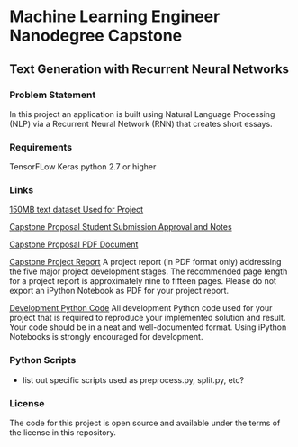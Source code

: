 # Machine Learning Engineer Nanodegree Capstone

## Text Generation with Recurrent Neural Networks

### Problem Statement
In this project an application is built using Natural Language Processing (NLP) via a Recurrent Neural Network (RNN) that creates short essays. 

### Requirements

TensorFLow
Keras
python 2.7 or higher


### Links

[150MB text dataset Used for Project](https://www.kaggle.com/jannesklaas/scifi-stories-text-corpus)

[Capstone Proposal Student Submission Approval and Notes](https://review.udacity.com/#!/reviews/1629408)

[Capstone Proposal PDF Document](https://github.com/ArJayTee/machine-learning/blob/master/projects/capstone/proposal.pdf)


[Capstone Project Report]()
A project report (in PDF format only) addressing the five major project development stages. The recommended page length for a project report is approximately nine to fifteen pages. Please do not export an iPython Notebook as PDF for your project report.

[Development Python Code]()
All development Python code used for your project that is required to reproduce your implemented solution and result. Your code should be in a neat and well-documented format. Using iPython Notebooks is strongly encouraged for development.

### Python Scripts

- list out specific scripts used as preprocess.py, split.py, etc? 

### License

The code for this project is open source and available under the terms of the license in this repository.
